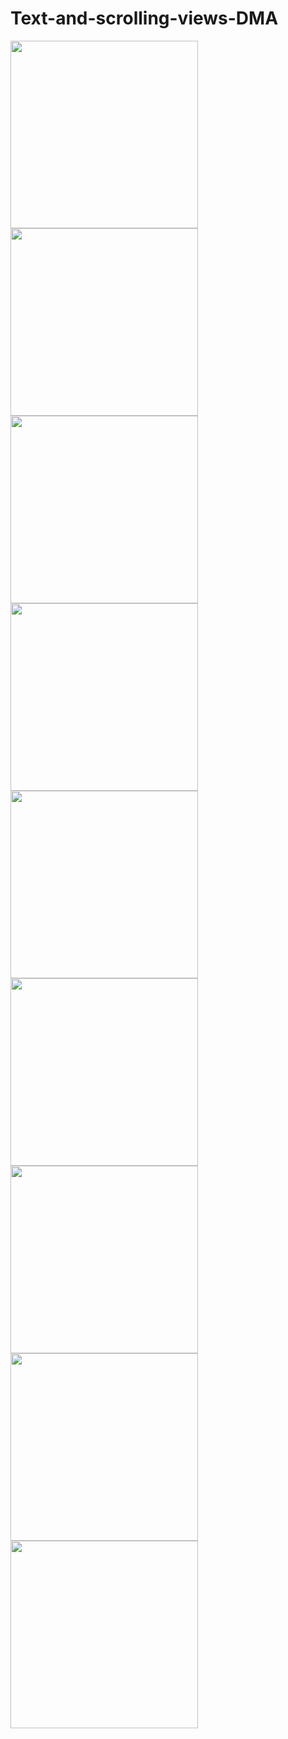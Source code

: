 # Text-and-scrolling-views-DMA

<img src="images/task_1.png" width="300" />
<img src="images/task_1g.gif" width="300" />
<img src="images/task_2.png" width="300" />
<img src="images/task3.png" width="300" />
<img src="images/task3scroll.gif" width="300" />
<img src="images/horizontalscroll.gif" width="300" />
<img src="images/horizontalview.png" width="300" />
<img src="images/tabletscroll.gif" width="300" />
<img src="images/challenge.JPG" width="300" />
